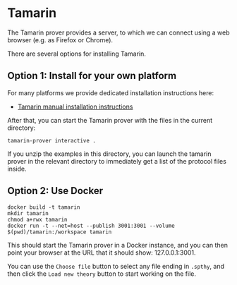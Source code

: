 # Tamarin

The Tamarin prover provides a server, to which we can connect using a web browser (e.g. as Firefox or Chrome).

There are several options for installing Tamarin.

## Option 1: Install for your own platform

For many platforms we provide dedicated installation instructions here:

  * [Tamarin manual installation instructions](https://tamarin-prover.github.io/manual/book/002_installation.html)

After that, you can start the Tamarin prover with the files in the current directory:

  `tamarin-prover interactive .`

If you unzip the examples in this directory, you can launch the tamarin prover in the relevant directory to immediately get a list of the protocol files inside.

## Option 2: Use Docker

```
docker build -t tamarin
mkdir tamarin
chmod a+rwx tamarin
docker run -t --net=host --publish 3001:3001 --volume $(pwd)/tamarin:/workspace tamarin
```

This should start the Tamarin prover in a Docker instance, and you can then point your browser at the URL that it should show: 127.0.0.1:3001.

You can use the `Choose file` button to select any file ending in `.spthy`, and then click the `Load new theory` button to start working on the file.

